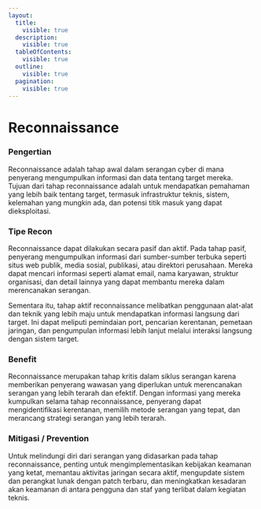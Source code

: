 ```yaml
---
layout:
  title:
    visible: true
  description:
    visible: true
  tableOfContents:
    visible: true
  outline:
    visible: true
  pagination:
    visible: true
---
```


# Reconnaissance

### Pengertian <a href="#introduction-reconnaissance" id="introduction-reconnaissance"></a>

Reconnaissance adalah tahap awal dalam serangan cyber di mana penyerang mengumpulkan informasi dan data tentang target mereka. Tujuan dari tahap reconnaissance adalah untuk mendapatkan pemahaman yang lebih baik tentang target, termasuk infrastruktur teknis, sistem, kelemahan yang mungkin ada, dan potensi titik masuk yang dapat dieksploitasi.

### Tipe Recon

Reconnaissance dapat dilakukan secara pasif dan aktif. Pada tahap pasif, penyerang mengumpulkan informasi dari sumber-sumber terbuka seperti situs web publik, media sosial, publikasi, atau direktori perusahaan. Mereka dapat mencari informasi seperti alamat email, nama karyawan, struktur organisasi, dan detail lainnya yang dapat membantu mereka dalam merencanakan serangan.

Sementara itu, tahap aktif reconnaissance melibatkan penggunaan alat-alat dan teknik yang lebih maju untuk mendapatkan informasi langsung dari target. Ini dapat meliputi pemindaian port, pencarian kerentanan, pemetaan jaringan, dan pengumpulan informasi lebih lanjut melalui interaksi langsung dengan sistem target.

### Benefit

Reconnaissance merupakan tahap kritis dalam siklus serangan karena memberikan penyerang wawasan yang diperlukan untuk merencanakan serangan yang lebih terarah dan efektif. Dengan informasi yang mereka kumpulkan selama tahap reconnaissance, penyerang dapat mengidentifikasi kerentanan, memilih metode serangan yang tepat, dan merancang strategi serangan yang lebih terarah.

### Mitigasi / Prevention

Untuk melindungi diri dari serangan yang didasarkan pada tahap reconnaissance, penting untuk mengimplementasikan kebijakan keamanan yang ketat, memantau aktivitas jaringan secara aktif, mengupdate sistem dan perangkat lunak dengan patch terbaru, dan meningkatkan kesadaran akan keamanan di antara pengguna dan staf yang terlibat dalam kegiatan teknis.
